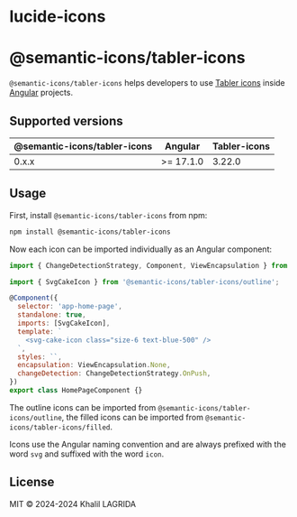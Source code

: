 # lucide-icons

# @semantic-icons/tabler-icons

`@semantic-icons/tabler-icons` helps developers to use [Tabler icons](https://tabler.io/icons) inside [Angular](https://angular.dev) projects.

## Supported versions

| @semantic-icons/tabler-icons | Angular   | Tabler-icons |
| ---------------------------- | --------- | ------------ |
| 0.x.x                        | >= 17.1.0 | 3.22.0       |

## Usage

First, install `@semantic-icons/tabler-icons` from npm:

```sh
npm install @semantic-icons/tabler-icons
```

Now each icon can be imported individually as an Angular component:

```js
import { ChangeDetectionStrategy, Component, ViewEncapsulation } from '@angular/core';

import { SvgCakeIcon } from '@semantic-icons/tabler-icons/outline';

@Component({
  selector: 'app-home-page',
  standalone: true,
  imports: [SvgCakeIcon],
  template: `
    <svg-cake-icon class="size-6 text-blue-500" />
  `,
  styles: ``,
  encapsulation: ViewEncapsulation.None,
  changeDetection: ChangeDetectionStrategy.OnPush,
})
export class HomePageComponent {}
```

The outline icons can be imported from `@semantic-icons/tabler-icons/outline`, the filled icons can be imported from `@semantic-icons/tabler-icons/filled`.

Icons use the Angular naming convention and are always prefixed with the word `svg` and suffixed with the word `icon`.

## License

MIT © 2024-2024 Khalil LAGRIDA
